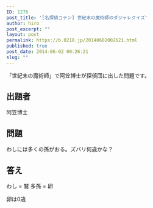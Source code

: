 ```yaml
---
ID: 1276
post_title: '[名探偵コナン] 世紀末の魔術師のダジャレクイズ'
author: hiro
post_excerpt: ""
layout: post
permalink: https://b.0218.jp/20140602002621.html
published: true
post_date: 2014-06-02 00:26:21
slug: ""
---
```

「世紀末の魔術師」で阿笠博士が探偵団に出した問題です。
<!--more-->
<h2>出題者</h2>
阿笠博士

<h2>問題</h2>
わしには多くの孫がおる。ズバリ何歳かな？

<h2>答え</h2>
わし = 鷲
多孫 = 卵

卵は0歳